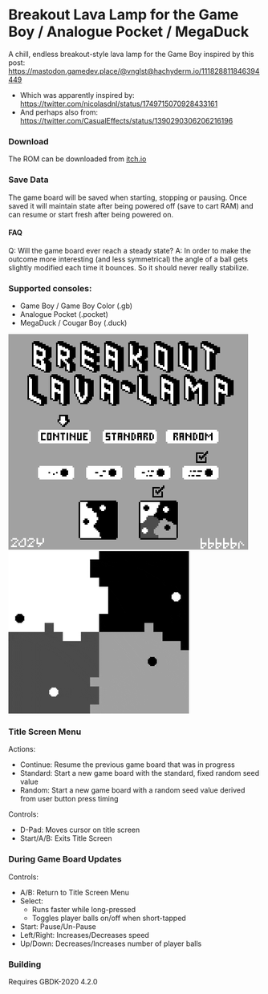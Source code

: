 # Breakout Lava Lamp for the Game Boy / Analogue Pocket / MegaDuck

A chill, endless breakout-style lava lamp for the Game Boy inspired by this post: https://mastodon.gamedev.place/@vnglst@hachyderm.io/111828811846394449
- Which was apparently inspired by: https://twitter.com/nicolasdnl/status/1749715070928433161
- And perhaps also from: https://twitter.com/CasualEffects/status/1390290306206216196


### Download
The ROM can be downloaded from [itch.io](https://bbbbbr.itch.io/breakout-lava-lamp)


### Save Data
The game board will be saved when starting, stopping or pausing. Once saved it will maintain state after being powered off (save to cart RAM) and can resume or start fresh after being powered on.


#### FAQ
Q: Will the game board ever reach a steady state?
A: In order to make the outcome more interesting (and less symmetrical) the angle of a ball gets slightly modified each time it bounces. So it should never really stabilize.


### Supported consoles:
 - Game Boy / Game Boy Color (.gb)
 - Analogue Pocket (.pocket)
 - MegaDuck / Cougar Boy (.duck)

![Screenshot](info/breakout_lava_lamp_title_screen.png)
![Screenshot](info/breakout_lavalamp_gameplay.gif)


### Title Screen Menu
Actions:
- Continue: Resume the previous game board that was in progress
- Standard: Start a new game board with the standard, fixed random seed value
- Random: Start a new game board with a random seed value derived from user button press timing

Controls:
- D-Pad: Moves cursor on title screen
- Start/A/B: Exits Title Screen

### During Game Board Updates
Controls:
- A/B: Return to Title Screen Menu
- Select:
  - Runs faster while long-pressed
  - Toggles player balls on/off when short-tapped
- Start: Pause/Un-Pause
- Left/Right: Increases/Decreases speed
- Up/Down: Decreases/Increases number of player balls


### Building
Requires GBDK-2020 4.2.0





